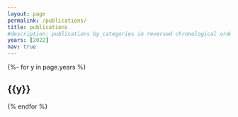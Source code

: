 ```yaml
---
layout: page
permalink: /publications/
title: publications
#description: publications by categories in reversed chronological order. generated by jekyll-scholar.
years: [2022]
nav: true
---
```

<!-- _pages/publications.md -->
<div class="publications">

{%- for y in page.years %}
  <h2 class="year">{{y}}</h2>
  <!-- {% bibliography -f papers -q @*[year={{y}}]* %} -->
{% endfor %}
</div>
